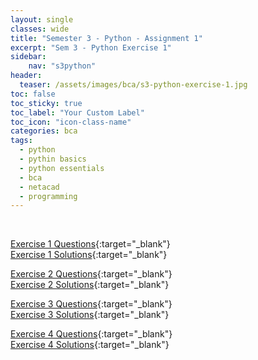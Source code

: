 ```yaml
---
layout: single
classes: wide
title: "Semester 3 - Python - Assignment 1"
excerpt: "Sem 3 - Python Exercise 1"
sidebar:
    nav: "s3python"
header:
  teaser: /assets/images/bca/s3-python-exercise-1.jpg
toc: false
toc_sticky: true
toc_label: "Your Custom Label"
toc_icon: "icon-class-name"
categories: bca
tags:
  - python
  - pythin basics
  - python essentials
  - bca
  - netacad
  - programming
---
```


<br>

[Exercise 1 Questions](https://drive.google.com/open?id=12EnRn3M351WImrC372wu7JNiTfNabEit&authuser=ab26042023%40gmail.com&usp=drive_fs){:target="_blank"}\
[Exercise 1 Solutions](https://drive.google.com/open?id=12A9fi6-47f9EV4D0G8XaK0zXSGgw8EtI&authuser=ab26042023%40gmail.com&usp=drive_fs){:target="_blank"}

[Exercise 2 Questions](https://drive.google.com/open?id=12H1fyoBvGkBOhLKXLW6A3BAeQNeRGl_H&authuser=ab26042023%40gmail.com&usp=drive_fs){:target="_blank"}\
[Exercise 2 Solutions](https://drive.google.com/open?id=11yu9DX3bKVKNfEUASeX2eECBe07A0bmq&authuser=ab26042023%40gmail.com&usp=drive_fs){:target="_blank"}

[Exercise 3 Questions](https://drive.google.com/open?id=11ocHe88RsBWfs6GuhPHzMmJ_quOst88G&authuser=ab26042023%40gmail.com&usp=drive_fs){:target="_blank"}\
[Exercise 3 Solutions](https://drive.google.com/open?id=11yRIk6t64WfB_vFfKoygubk3WXqrbz7k&authuser=ab26042023%40gmail.com&usp=drive_fs){:target="_blank"}

[Exercise 4 Questions](https://drive.google.com/open?id=11nXE39TRUgd6FNdZVFqLj0CzewRgnv7e&authuser=ab26042023%40gmail.com&usp=drive_fs){:target="_blank"}\
[Exercise 4 Solutions](https://drive.google.com/open?id=11yipIsmISMqoQ5RPZnYrJqdjdcy78SqE&authuser=ab26042023%40gmail.com&usp=drive_fs){:target="_blank"}


<br>